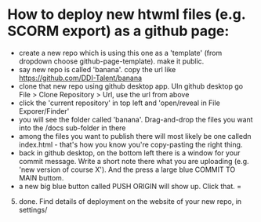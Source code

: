 # How to deploy new htwml files (e.g. SCORM export) as a github page:

- create a new repo which is using this one as a 'template' (from dropdown choose github-page-template). make it public.
- say new repo is called 'banana'. copy the url like https://github.com/DDI-Talent/banana
- clone that new repo using github desktop app. UIn github desktop go File > Clone Repository > Url, use the url from above
- click the 'current repository' in top left and 'open/reveal in File Exporer/Finder'
-  you will see the folder called 'banana'. Drag-and-drop the files you want into the /docs sub-folder in there
- among the files you want to publish there will most likely be one calledn index.html - that's how you know you're copy-pasting the right thing.
- back in github desktop, on the bottom left there is a window for your commit message. Write a short note there what you are uploading (e.g. 'new version of course X'). And the press a large blue COMMIT TO MAIN buttom.
- a new big blue button called PUSH ORIGIN will show up. Click that.
= 
5. done. Find details of deployment on the website of your new repo, in settings/ 
